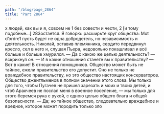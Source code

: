 ```yaml
---
path: "/blog/page_2864"
title: "Part 2864"
---
```


х людей, как вы и я, совсем не 1 без совести и чести,
2 [и тому подобные...]
283остается. Я говорю: расширьте круг общества: Mot d’ordre1 пусть будет не одна добродетель, но независимость и деятельность.
Николай, оставив племянника, сердито передвинул кресло, сел в него и, слушая Пьера, недовольно покашливал и всё больше и больше хмурился.
— Да с какою же целью деятельность? — вскрикнул он. — И в какие отношения станете вы к правительству?
— Вот в какие! В отношения помощников. Общество может быть не тайное, ежели правительство его допустит. Оно не только не враждебное правительству, но это общество настоящих консерваторов. Общество джентльменов в полном значении этого слова. Мы только для того, чтобы Пугачев не пришел зарезать и моих и твоих детей, и чтоб Аракчеев не послал меня в военное поселение, — мы только для этого беремся рука с рукой, с одною целью общего блага и общей безопасности.
— Да; но тайное общество, следовательно враждебное и вредное, которое может породить только зло

